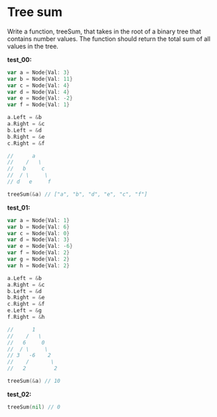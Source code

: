 # Tree sum

Write a function, treeSum, that takes in the root of a binary tree that contains number values. The function should return the total sum of all values in the tree.

**test_00:**
```go
var a = Node{Val: 3}
var b = Node{Val: 11}
var c = Node{Val: 4}
var d = Node{Val: 4}
var e = Node{Val: -2}
var f = Node{Val: 1}

a.Left = &b
a.Right = &c
b.Left = &d
b.Right = &e
c.Right = &f

//      a
//    /   \
//   b     c
//  / \     \
// d   e     f

treeSum(&a) // ["a", "b", "d", "e", "c", "f"]
```
**test_01:**
```go
var a = Node{Val: 1}
var b = Node{Val: 6}
var c = Node{Val: 0}
var d = Node{Val: 3}
var e = Node{Val: -6}
var f = Node{Val: 2}
var g = Node{Val: 2}
var h = Node{Val: 2}

a.Left = &b
a.Right = &c
b.Left = &d
b.Right = &e
c.Right = &f
e.Left = &g
f.Right = &h

//      1
//    /   \
//   6     0
//  / \     \
// 3   -6    2
//    /       \
//   2         2

treeSum(&a) // 10
```
**test_02:**
```go
treeSum(nil) // 0
```